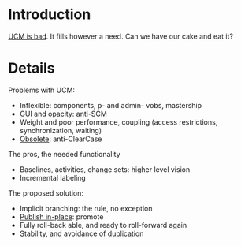 # Introduction #

[UCM is bad](http://www.cmwiki.com/DontUseUcm). It fills however a need. Can we have our cake and eat it?

# Details #

Problems with UCM:
  * Inflexible: components, p- and admin- vobs, mastership
  * GUI and opacity: anti-SCM
  * Weight and poor performance, coupling (access restrictions, synchronization, waiting)
  * [Obsolete](http://www.cmwiki.com/UcmObsolete): anti-ClearCase

The pros, the needed functionality
  * Baselines, activities, change sets: higher level vision
  * Incremental labeling

The proposed solution:
  * Implicit branching: the rule, no exception
  * [Publish in-place](http://www.cmwiki.com/NoMergeDelivery): promote
  * Fully roll-back able, and ready to roll-forward again
  * Stability, and avoidance of duplication
